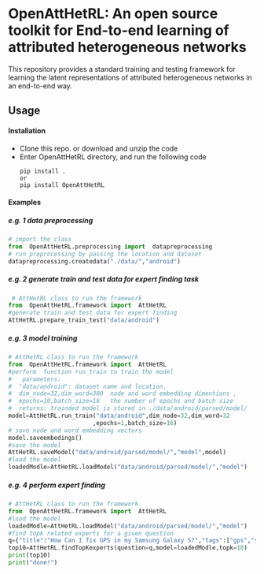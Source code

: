 # OpenAttHetRL: An open source toolkit for End-to-end learning of attributed heterogeneous networks

This repository provides a standard training and testing framework for learning the latent representations of attributed heterogeneous networks in an end-to-end way.

## Usage

#### Installation

- Clone this repo. or download and unzip the code
- Enter OpenAttHetRL directory, and run the following code
    ```
    pip install .
    or
    pip install OpenAttHetRL
    ```


#### Examples
##### e.g. 1 data preprocessing
 ```python
# import the class
from  OpenAttHetRL.preprocessing import  datapreprocessing 
# run preprocessing by passing the location and dataset
datapreprocessing.createdata("./data/","android") 
 ```
 ##### e.g. 2 generate train and test data for expert finding task
```python 
 # AttHetRL class to run the framework
from  OpenAttHetRL.framework import  AttHetRL
#generate train and test data for expert finding 
AttHetRL.prepare_train_test("data/android")
```
 ##### e.g. 3 model training
 ```python
# AttHetRL class to run the framework
from  OpenAttHetRL.framework import  AttHetRL
#perform  function run_train to train the model 
#   parameters: 
#  "data/android": dataset name and location,
#  dim_node=32,dim_word=300  node and word embedding dimentions ,
#  epochs=10,batch_size=16   the number of epochs and batch size
#  returns: trainded model is stored in ./data/android/parsed/model/
model=AttHetRL.run_train("data/android",dim_node=32,dim_word=32
                         ,epochs=1,batch_size=16)
# save node and word embedding vectors
model.saveembedings()
#save the model
AttHetRL.saveModel("data/android/parsed/model/","model",model)
#load the model
loadedModle=AttHetRL.loadModel("data/android/parsed/model/","model") 
 ```
 
 ##### e.g. 4 perform expert finding 
 ```python
# AttHetRL class to run the framework
from  OpenAttHetRL.framework import  AttHetRL
#load the model
loadedModle=AttHetRL.loadModel("data/android/parsed/model/","model")
#find topk related experts for a given question
q={"title":"How Can I fix GPS in my Samsung Galaxy S?","tags":["gps","samsung-galaxy-s"],"askerID":1089}
top10=AttHetRL.findTopKexperts(question=q,model=loadedModle,topk=10)
print(top10)
print("done!")
 ```
